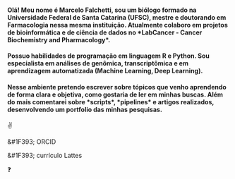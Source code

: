 <p style="text-align: justify;">
<h4>Olá! Meu nome é Marcelo Falchetti, sou um biólogo formado na Universidade Federal de Santa Catarina (UFSC), mestre e doutorando em Farmacologia nessa mesma instituição. Atualmente colaboro em projetos de bioinformática e de ciência de dados no *LabCancer - Cancer Biochemistry and Pharmacology*.</h4>
</p>


<p style="text-align: justify;">
<h4>Possuo habilidades de programação em linguagem R e Python. Sou especialista em análises de genômica, transcriptômica e em aprendizagem automatizada (Machine Learning, Deep Learning).</h4>
</p>


<p style="text-align: justify;">
<h4>Nesse ambiente pretendo escrever sobre tópicos que venho aprendendo de forma clara e objetiva, como gostaria de ler em minhas buscas. Além do mais comentarei sobre *scripts*, *pipelines* e artigos realizados, desenvolvendo um portfolio das minhas pesquisas.</h4>
</p>

:v:


&#1F393; ORCID

&#1F393; currículo Lattes


:question: 

